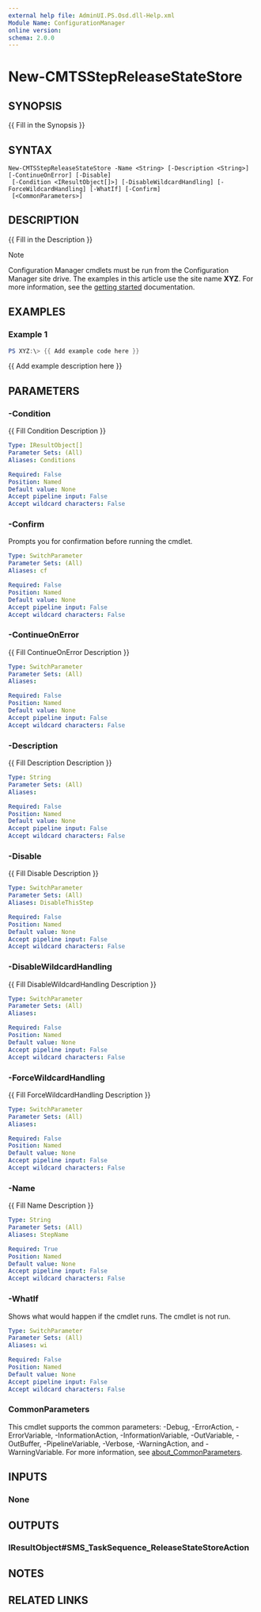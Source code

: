 ```yaml
---
external help file: AdminUI.PS.Osd.dll-Help.xml
Module Name: ConfigurationManager
online version:
schema: 2.0.0
---
```


# New-CMTSStepReleaseStateStore

## SYNOPSIS
{{ Fill in the Synopsis }}

## SYNTAX

```
New-CMTSStepReleaseStateStore -Name <String> [-Description <String>] [-ContinueOnError] [-Disable]
 [-Condition <IResultObject[]>] [-DisableWildcardHandling] [-ForceWildcardHandling] [-WhatIf] [-Confirm]
 [<CommonParameters>]
```

## DESCRIPTION
{{ Fill in the Description }}

> [!NOTE]
> Configuration Manager cmdlets must be run from the Configuration Manager site drive.
> The examples in this article use the site name **XYZ**. For more information, see the
> [getting started](/powershell/sccm/overview) documentation.

## EXAMPLES

### Example 1
```powershell
PS XYZ:\> {{ Add example code here }}
```

{{ Add example description here }}

## PARAMETERS

### -Condition
{{ Fill Condition Description }}

```yaml
Type: IResultObject[]
Parameter Sets: (All)
Aliases: Conditions

Required: False
Position: Named
Default value: None
Accept pipeline input: False
Accept wildcard characters: False
```

### -Confirm
Prompts you for confirmation before running the cmdlet.

```yaml
Type: SwitchParameter
Parameter Sets: (All)
Aliases: cf

Required: False
Position: Named
Default value: None
Accept pipeline input: False
Accept wildcard characters: False
```

### -ContinueOnError
{{ Fill ContinueOnError Description }}

```yaml
Type: SwitchParameter
Parameter Sets: (All)
Aliases:

Required: False
Position: Named
Default value: None
Accept pipeline input: False
Accept wildcard characters: False
```

### -Description
{{ Fill Description Description }}

```yaml
Type: String
Parameter Sets: (All)
Aliases:

Required: False
Position: Named
Default value: None
Accept pipeline input: False
Accept wildcard characters: False
```

### -Disable
{{ Fill Disable Description }}

```yaml
Type: SwitchParameter
Parameter Sets: (All)
Aliases: DisableThisStep

Required: False
Position: Named
Default value: None
Accept pipeline input: False
Accept wildcard characters: False
```

### -DisableWildcardHandling
{{ Fill DisableWildcardHandling Description }}

```yaml
Type: SwitchParameter
Parameter Sets: (All)
Aliases:

Required: False
Position: Named
Default value: None
Accept pipeline input: False
Accept wildcard characters: False
```

### -ForceWildcardHandling
{{ Fill ForceWildcardHandling Description }}

```yaml
Type: SwitchParameter
Parameter Sets: (All)
Aliases:

Required: False
Position: Named
Default value: None
Accept pipeline input: False
Accept wildcard characters: False
```

### -Name
{{ Fill Name Description }}

```yaml
Type: String
Parameter Sets: (All)
Aliases: StepName

Required: True
Position: Named
Default value: None
Accept pipeline input: False
Accept wildcard characters: False
```

### -WhatIf
Shows what would happen if the cmdlet runs.
The cmdlet is not run.

```yaml
Type: SwitchParameter
Parameter Sets: (All)
Aliases: wi

Required: False
Position: Named
Default value: None
Accept pipeline input: False
Accept wildcard characters: False
```

### CommonParameters
This cmdlet supports the common parameters: -Debug, -ErrorAction, -ErrorVariable, -InformationAction, -InformationVariable, -OutVariable, -OutBuffer, -PipelineVariable, -Verbose, -WarningAction, and -WarningVariable. For more information, see [about_CommonParameters](https://go.microsoft.com/fwlink/?LinkID=113216).

## INPUTS

### None

## OUTPUTS

### IResultObject#SMS_TaskSequence_ReleaseStateStoreAction

## NOTES

## RELATED LINKS

